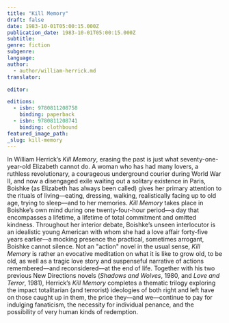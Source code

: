 ```yaml
---
title: "Kill Memory"
draft: false
date: 1983-10-01T05:00:15.000Z
publication_date: 1983-10-01T05:00:15.000Z
subtitle:
genre: fiction
subgenre:
language:
author:
  - author/william-herrick.md
translator:

editor:

editions:
  - isbn: 9780811208758
    binding: paperback
  - isbn: 9780811208741
    binding: clothbound
featured_image_path:
_slug: kill-memory
---
```


In William Herrick’s _Kill Memory_, erasing the past is just what seventy-one-year-old Elizabeth cannot do. A woman who has had many lovers, a ruthless revolutionary, a courageous underground courier during World War II, and now a disengaged exile waiting out a solitary existence in Paris, Boishke (as Elizabeth has always been called) gives her primary attention to the rituals of living––eating, dressing, walking, realistically facing up to old age, trying to sleep––and to her memories. _Kill Memory_ takes place in Boishke’s own mind during one twenty-four-hour period––a day that encompasses a lifetime, a lifetime of total commitment and omitted kindness. Throughout her interior debate, Boishke’s unseen interlocutor is an idealistic young American with whom she had a love affair forty-five years earlier––a mocking presence the practical, sometimes arrogant, Boishke cannot silence. Not an "action" novel in the usual sense, _Kill Memory_ is rather an evocative meditation on what it is like to grow old, to be old, as well as a tragic love story and suspenseful narrative of actions remembered––and reconsidered––at the end of life. Together with his two previous New Directions novels (_Shadows and Wolves_, 1980, and _Love and Terror_, 1981), Herrick’s _Kill Memory_ completes a thematic trilogy exploring the impact totalitarian (and terrorist) ideologies of both right and left have on those caught up in them, the price they––and we––continue to pay for indulging fanaticism, the necessity for individual penance, and the possibility of very human kinds of redemption.

